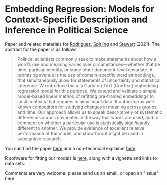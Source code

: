 # Embedding Regression: Models for Context-Specific Description and Inference in Political Science

Paper and related materials for [Rodriguez](http://prodriguezsosa.com/), [Spirling](http://www.arthurspirling.org) and [Stewart](https://scholar.princeton.edu/bstewart/home) (2021). The abstract for the paper is as follows

>Political scientists commonly seek to make statements about how a word’s use and meaning varies over circumstances—whether that be time, partisan identity, or some other document-level covariate. A promising avenue is the use of domain-specific word embeddings, that simultaneously allow for statements of uncertainty and statistical inference. We introduce the a la Carte on Text (ConText) embedding regression model for this purpose. We extend and validate a simple model-based linear method of refitting pre-trained embeddings to local contexts that requires minimal input data. It outperforms well-known competitors for studying changes in meaning across groups and time. Our approach allows us to speak descriptively of systematic differences across covariates in the way that words are used, and to comment on whether a particular use is statistically significantly different to another. We provide evidence of excellent relative performance of the model, and show how it might be used in substantive research.

You can find the paper [here](https://github.com/prodriguezsosa/EmbeddingRegression/blob/master/Paper/RodriguezSpirlingStewart_EmbedRegression.pdf) and a non-technical explainer [here](https://github.com/prodriguezsosa/EmbeddingRegression/blob/master/Explainer/explainer.md).

R software for fitting our models is [here](https://github.com/prodriguezsosa/conText), along with a vignette and links to data sets.

Comments are very welcome: please send us an email, or open an "Issue" here.


